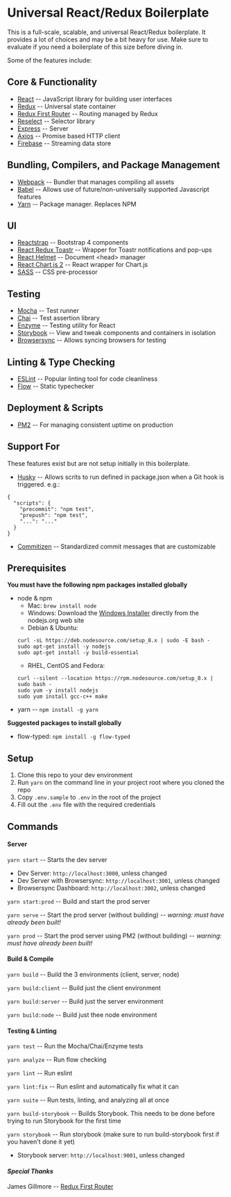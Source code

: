 # Universal React/Redux Boilerplate

This is a full-scale, scalable, and universal React/Redux boilerplate. It provides a lot of choices and may be a bit heavy for use. Make sure to evaluate if you need a boilerplate of this size before diving in.

Some of the features include:

Core & Functionality
--------------------
* [React](https://github.com/facebook/react) -- JavaScript library for building user interfaces
* [Redux](https://github.com/reactjs/redux) -- Universal state container
* [Redux First Router](https://github.com/faceyspacey/redux-first-router) -- Routing managed by Redux
* [Reselect](https://github.com/reactjs/reselect) -- Selector library
* [Express](https://github.com/expressjs/express) -- Server
* [Axios](https://github.com/mzabriskie/axios) -- Promise based HTTP client
* [Firebase](https://github.com/firebase/firebase-js-sdk) -- Streaming data store

Bundling, Compilers, and Package Management
------------------------
* [Webpack](https://github.com/webpack/webpack) -- Bundler that manages compiling all assets
* [Babel](https://github.com/babel/babel) -- Allows use of future/non-universally supported Javascript features
* [Yarn](https://github.com/yarnpkg/yarn) -- Package manager. Replaces NPM

UI
--
* [Reactstrap](https://github.com/reactstrap/reactstrap) -- Bootstrap 4 components
* [React Redux Toastr](https://github.com/diegoddox/react-redux-toastr) -- Wrapper for Toastr notifications and pop-ups
* [React Helmet](https://github.com/nfl/react-helmet) -- Document \<head> manager
* [React Chart.js 2](https://github.com/jerairrest/react-chartjs-2) -- React wrapper for Chart.js
* [SASS](https://github.com/sass/sass) -- CSS pre-processor

Testing
-------
* [Mocha](https://github.com/mochajs/mocha) -- Test runner
* [Chai](https://github.com/chaijs/chai) -- Test assertion library
* [Enzyme](https://github.com/airbnb/enzyme) -- Testing utility for React
* [Storybook](https://github.com/storybooks/storybook) -- View and tweak components and containers in isolation
* [Browsersync](https://github.com/BrowserSync/browser-sync) -- Allows syncing browsers for testing

Linting & Type Checking
-----------------------
* [ESLint](https://github.com/eslint/eslint) -- Popular linting tool for code cleanliness
* [Flow](https://github.com/facebook/flow) -- Static typechecker

Deployment & Scripts
--------------------
* [PM2](https://github.com/Unitech/pm2) -- For managing consistent uptime on production

Support For
-----------
These features exist but are not setup initially in this boilerplate.

* [Husky](https://github.com/typicode/husky) -- Allows scrits to run defined in package.json when a Git hook is triggered. e.g.:

```$javascript
{
  "scripts": {
    "precommit": "npm test",
    "prepush": "npm test",
    "...": "..."
  }
}
```

* [Commitizen](https://github.com/commitizen/cz-cli) -- Standardized commit messages that are customizable

Prerequisites
-------------
**You must have the following npm packages installed globally**
* node & npm
  * Mac: ```brew install node```
  * Windows: Download the [Windows Installer](http://nodejs.org/#download) directly from the nodejs.org web site
  * Debian & Ubuntu: 
  ```
  curl -sL https://deb.nodesource.com/setup_8.x | sudo -E bash -
  sudo apt-get install -y nodejs
  sudo apt-get install -y build-essential
  ```
  * RHEL, CentOS and Fedora:
  ```
  curl --silent --location https://rpm.nodesource.com/setup_8.x | sudo bash -
  sudo yum -y install nodejs
  sudo yum install gcc-c++ make
  ```
* yarn -- ```npm install -g yarn```

**Suggested packages to install globally**
* flow-typed: ```npm install -g flow-typed```

Setup
-----
1. Clone this repo to your dev environment
2. Run ```yarn``` on the command line in your project root where you cloned the repo
3. Copy ```.env.sample``` to ```.env``` in the root of the project
4. Fill out the ```.env``` file with the required credentials

Commands
--------
#### Server
```yarn start``` -- Starts the dev server 
  * Dev Server: ```http://localhost:3000```, unless changed
  * Dev Server with Browsersync: ```http://localhost:3001```, unless changed
  * Browsersync Dashboard: ```http://localhost:3002```, unless changed

```yarn start:prod``` -- Build and start the prod server

```yarn serve``` -- Start the prod server (without building) -- *warning: must have already been built!*

```yarn prod``` -- Start the prod server using PM2 (without building) -- *warning: must have already been built!*

#### Build & Compile
```yarn build``` -- Build the 3 environments (client, server, node)

```yarn build:client``` -- Build just the client environment

```yarn build:server``` -- Build just the server environment

```yarn build:node``` -- Build just thee node environment

#### Testing & Linting
```yarn test``` -- Run the Mocha/Chai/Enzyme tests

```yarn analyze``` -- Run flow checking

```yarn lint``` -- Run eslint

```yarn lint:fix``` -- Run eslint and automatically fix what it can

```yarn suite``` -- Run tests, linting, and analyzing all at once

```yarn build-storybook``` -- Builds Storybook. This needs to be done before trying to run Storybook for the first time

```yarn storybook``` -- Run storybook (make sure to run build-storybook first if you haven't done it yet)
  * Storybook server: ```http://localhost:9001```, unless changed

#### *Special Thanks*

James Gillmore -- [Redux First Router](https://github.com/faceyspacey/redux-first-router)
